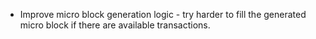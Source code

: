 * Improve micro block generation logic - try harder to fill the generated micro block if there are available transactions.
